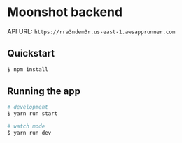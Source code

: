 # Moonshot backend
API URL: `https://rra3ndem3r.us-east-1.awsapprunner.com`

## Quickstart

```bash
$ npm install
```

## Running the app

```bash
# development
$ yarn run start

# watch mode
$ yarn run dev
```
